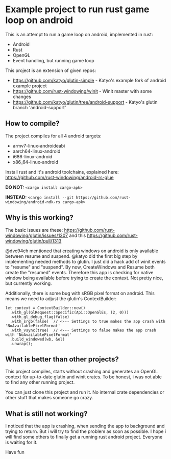 # Example project to run rust game loop on android
This is an attempt to run a game loop on android, implemented in rust:

* Android
* Rust
* OpenGL
* Event handling, but running game loop

This project is an extension of given repos:
* https://github.com/katyo/glutin-simple - Katyo's example fork of android example project
* https://github.com/rust-windowing/winit - Winit master with some changes
* https://github.com/katyo/glutin/tree/android-support - Katyo's glutin branch 'android-support'

## How to compile?
The project compiles for all 4 android targets:
* armv7-linux-androideabi
* aarch64-linux-android
* i686-linux-android
* x86_64-linux-android

Install rust and it's android toolchains, explained here:
https://github.com/rust-windowing/android-rs-glue

__DO NOT:__
`<cargo install cargo-apk>`

__INSTEAD:__
`<cargo install --git https://github.com/rust-windowing/android-ndk-rs cargo-apk>`

## Why is this working?
The basic issues are these:
https://github.com/rust-windowing/glutin/issues/1307
and this
https://github.com/rust-windowing/glutin/pull/1313

@dvc94ch mentioned that creating windows on android is only available between resume and suspend. @katyo did the first big step by implementing needed methods to glutin. I just did a hack add of winit events to "resume" and "suspend". By now, CreateWindows and Resume both create the "resumed" events. Therefore this app is checking for native window being available before trying to create the context. Not pretty nice, but currently working.

Additionally, there is some bug with sRGB pixel format on android. This means we need to adjust the glutin's ContextBuilder:
```
let context = ContextBuilder::new()
  .with_gl(GlRequest::Specific(Api::OpenGlEs, (2, 0)))
  .with_gl_debug_flag(false)
  .with_srgb(false)  // <--- Settings to true makes the app crash with 'NoAvailablePixelFormat'
  .with_vsync(true)  // <--- Settings to false makes the app crash with 'NoAvailablePixelFormat'
  .build_windowed(wb, &el)
  .unwrap();
```


## What is better than other projects?
This project compiles, starts without crashing and generates an OpenGL context für up-to-date glutin and winit crates. To be honest, i was not able to find any other running project.

You can just clone this project and run it. No internal crate dependencies or other stuff that makes someone go crazy.

## What is still not working?
I noticed that the app is crashing, when sending the app to background and trying to return. But i will try to find the problem as soon as possible. I hope i will find some others to finally get a running rust android project. Everyone is waiting for it.

Have fun
